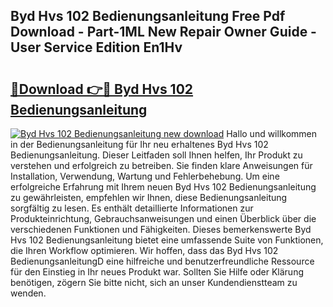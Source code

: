 ## Byd Hvs 102 Bedienungsanleitung Free Pdf Download - Part-1ML New Repair Owner Guide - User Service Edition En1Hv

# <h2><a href="http://df35eya.blite.top/?on=Byd+Hvs+102+Bedienungsanleitung">🔗Download 👉🔴 Byd Hvs 102 Bedienungsanleitung</a></h2>

[![Byd Hvs 102 Bedienungsanleitung new download](https://i.imgur.com/lujVjoI.png)](http://df35eya.blite.top/?on=Byd+Hvs+102+Bedienungsanleitung)
Hallo und willkommen in der Bedienungsanleitung für Ihr neu erhaltenes Byd Hvs 102 Bedienungsanleitung. Dieser Leitfaden soll Ihnen helfen, Ihr Produkt zu verstehen und erfolgreich zu betreiben. Sie finden klare Anweisungen für Installation, Verwendung, Wartung und Fehlerbehebung. Um eine erfolgreiche Erfahrung mit Ihrem neuen Byd Hvs 102 Bedienungsanleitung zu gewährleisten, empfehlen wir Ihnen, diese Bedienungsanleitung sorgfältig zu lesen. Es enthält detaillierte Informationen zur Produkteinrichtung, Gebrauchsanweisungen und einen Überblick über die verschiedenen Funktionen und Fähigkeiten. Dieses bemerkenswerte Byd Hvs 102 Bedienungsanleitung bietet eine umfassende Suite von Funktionen, die Ihren Workflow optimieren. Wir hoffen, dass das Byd Hvs 102 BedienungsanleitungD eine hilfreiche und benutzerfreundliche Ressource für den Einstieg in Ihr neues Produkt war. Sollten Sie Hilfe oder Klärung benötigen, zögern Sie bitte nicht, sich an unser Kundendienstteam zu wenden.
